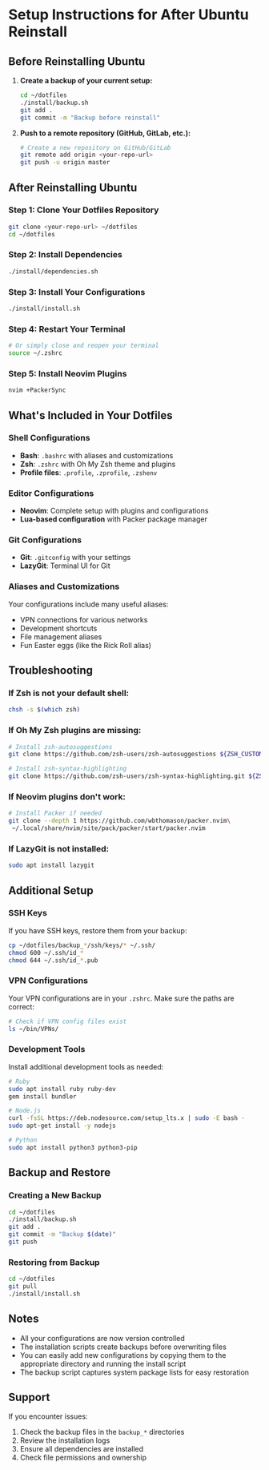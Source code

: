 # Setup Instructions for After Ubuntu Reinstall

## Before Reinstalling Ubuntu

1. **Create a backup of your current setup:**
   ```bash
   cd ~/dotfiles
   ./install/backup.sh
   git add .
   git commit -m "Backup before reinstall"
   ```

2. **Push to a remote repository (GitHub, GitLab, etc.):**
   ```bash
   # Create a new repository on GitHub/GitLab
   git remote add origin <your-repo-url>
   git push -u origin master
   ```

## After Reinstalling Ubuntu

### Step 1: Clone Your Dotfiles Repository
```bash
git clone <your-repo-url> ~/dotfiles
cd ~/dotfiles
```

### Step 2: Install Dependencies
```bash
./install/dependencies.sh
```

### Step 3: Install Your Configurations
```bash
./install/install.sh
```

### Step 4: Restart Your Terminal
```bash
# Or simply close and reopen your terminal
source ~/.zshrc
```

### Step 5: Install Neovim Plugins
```bash
nvim +PackerSync
```

## What's Included in Your Dotfiles

### Shell Configurations
- **Bash**: `.bashrc` with aliases and customizations
- **Zsh**: `.zshrc` with Oh My Zsh theme and plugins
- **Profile files**: `.profile`, `.zprofile`, `.zshenv`

### Editor Configurations
- **Neovim**: Complete setup with plugins and configurations
- **Lua-based configuration** with Packer package manager

### Git Configurations
- **Git**: `.gitconfig` with your settings
- **LazyGit**: Terminal UI for Git

### Aliases and Customizations
Your configurations include many useful aliases:
- VPN connections for various networks
- Development shortcuts
- File management aliases
- Fun Easter eggs (like the Rick Roll alias)

## Troubleshooting

### If Zsh is not your default shell:
```bash
chsh -s $(which zsh)
```

### If Oh My Zsh plugins are missing:
```bash
# Install zsh-autosuggestions
git clone https://github.com/zsh-users/zsh-autosuggestions ${ZSH_CUSTOM:-~/.oh-my-zsh/custom}/plugins/zsh-autosuggestions

# Install zsh-syntax-highlighting
git clone https://github.com/zsh-users/zsh-syntax-highlighting.git ${ZSH_CUSTOM:-~/.oh-my-zsh/custom}/plugins/zsh-syntax-highlighting
```

### If Neovim plugins don't work:
```bash
# Install Packer if needed
git clone --depth 1 https://github.com/wbthomason/packer.nvim\
 ~/.local/share/nvim/site/pack/packer/start/packer.nvim
```

### If LazyGit is not installed:
```bash
sudo apt install lazygit
```

## Additional Setup

### SSH Keys
If you have SSH keys, restore them from your backup:
```bash
cp ~/dotfiles/backup_*/ssh/keys/* ~/.ssh/
chmod 600 ~/.ssh/id_*
chmod 644 ~/.ssh/id_*.pub
```

### VPN Configurations
Your VPN configurations are in your `.zshrc`. Make sure the paths are correct:
```bash
# Check if VPN config files exist
ls ~/bin/VPNs/
```

### Development Tools
Install additional development tools as needed:
```bash
# Ruby
sudo apt install ruby ruby-dev
gem install bundler

# Node.js
curl -fsSL https://deb.nodesource.com/setup_lts.x | sudo -E bash -
sudo apt-get install -y nodejs

# Python
sudo apt install python3 python3-pip
```

## Backup and Restore

### Creating a New Backup
```bash
cd ~/dotfiles
./install/backup.sh
git add .
git commit -m "Backup $(date)"
git push
```

### Restoring from Backup
```bash
cd ~/dotfiles
git pull
./install/install.sh
```

## Notes

- All your configurations are now version controlled
- The installation scripts create backups before overwriting files
- You can easily add new configurations by copying them to the appropriate directory and running the install script
- The backup script captures system package lists for easy restoration

## Support

If you encounter issues:
1. Check the backup files in the `backup_*` directories
2. Review the installation logs
3. Ensure all dependencies are installed
4. Check file permissions and ownership 
